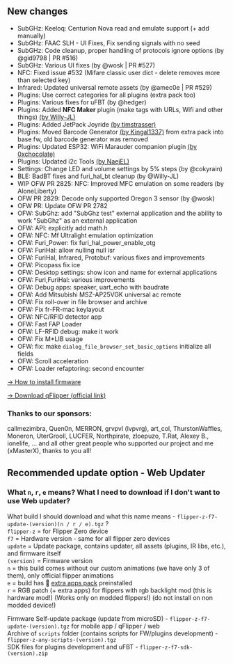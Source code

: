 ## New changes
* SubGHz: Keeloq: Centurion Nova read and emulate support (+ add manually)
* SubGHz: FAAC SLH - UI Fixes, Fix sending signals with no seed
* SubGHz: Code cleanup, proper handling of protocols ignore options (by @gid9798 | PR #516)
* SubGHz: Various UI fixes (by @wosk | PR #527)
* NFC: Fixed issue #532 (Mifare classic user dict - delete removes more than selected key)
* Infrared: Updated universal remote assets (by @amec0e | PR #529)
* Plugins: Use correct categories for all plugins (extra pack too)
* Plugins: Various fixes for uFBT (by @hedger)
* Plugins: Added **NFC Maker** plugin (make tags with URLs, Wifi and other things) [(by Willy-JL)](https://github.com/ClaraCrazy/Flipper-Xtreme/tree/dev/applications/external/nfc_maker) 
* Plugins: Added JetPack Joyride [(by timstrasser)](https://github.com/timstrasser)
* Plugins: Moved Barcode Generator [(by Kingal1337)](https://github.com/Kingal1337/flipper-barcode-generator) from extra pack into base fw, old barcode generator was removed
* Plugins: Updated ESP32: WiFi Marauder companion plugin [(by 0xchocolate)](https://github.com/0xchocolate/flipperzero-wifi-marauder)
* Plugins: Updated i2c Tools [(by NaejEL)](https://github.com/NaejEL/flipperzero-i2ctools)
* Settings: Change LED and volume settings by 5% steps (by @cokyrain)
* BLE: BadBT fixes and furi_hal_bt cleanup (by @Willy-JL)
* WIP OFW PR 2825: NFC: Improved MFC emulation on some readers (by AloneLiberty)
* OFW PR 2829: Decode only supported Oregon 3 sensor (by @wosk)
* OFW PR: Update OFW PR 2782
* OFW: SubGhz: add "SubGhz test" external application and the ability to work "SubGhz" as an external application
* OFW: API: explicitly add math.h
* OFW: NFC: Mf Ultralight emulation optimization
* OFW: Furi_Power: fix furi_hal_power_enable_otg 
* OFW: FuriHal: allow nulling null isr
* OFW: FuriHal, Infrared, Protobuf: various fixes and improvements 
* OFW: Picopass fix ice
* OFW: Desktop settings: show icon and name for external applications
* OFW: Furi,FuriHal: various improvements
* OFW: Debug apps: speaker, uart_echo with baudrate
* OFW: Add Mitsubishi MSZ-AP25VGK universal ac remote
* OFW: Fix roll-over in file browser and archive
* OFW: Fix fr-FR-mac keylayout
* OFW: NFC/RFID detector app
* OFW: Fast FAP Loader
* OFW: LF-RFID debug: make it work
* OFW: Fix M*LIB usage
* OFW: fix: make `dialog_file_browser_set_basic_options` initialize all fields
* OFW: Scroll acceleration
* OFW: Loader refaptoring: second encounter 

[-> How to install firmware](https://github.com/DarkFlippers/unleashed-firmware/blob/dev/documentation/HowToInstall.md)

[-> Download qFlipper (official link)](https://flipperzero.one/update)

### Thanks to our sponsors:
callmezimbra, Quen0n, MERRON, grvpvl (lvpvrg), art_col, ThurstonWaffles, Moneron, UterGrooll, LUCFER, Northpirate, zloepuzo, T.Rat, Alexey B., ionelife, ...
and all other great people who supported our project and me (xMasterX), thanks to you all!


## **Recommended update option - Web Updater**

### What `n`, `r`, `e` means? What I need to download if I don't want to use Web updater?
What build I should download and what this name means - `flipper-z-f7-update-(version)(n / r / e).tgz` ? <br>
`flipper-z` = for Flipper Zero device<br>
`f7` = Hardware version - same for all flipper zero devices<br>
`update` = Update package, contains updater, all assets (plugins, IR libs, etc.), and firmware itself<br>
`(version)` = Firmware version<br>
`n` = this build comes without our custom animations (we have only 3 of them), only official flipper animations<br>
`e` = build has 🎲 [extra apps pack](https://github.com/xMasterX/all-the-plugins) preinstalled<br>
`r` = RGB patch (+ extra apps) for flippers with rgb backlight mod (this is hardware mod!) (Works only on modded flippers!) (do not install on non modded device!)

Firmware Self-update package (update from microSD) - `flipper-z-f7-update-(version).tgz` for mobile app / qFlipper / web<br>
Archive of `scripts` folder (contains scripts for FW/plugins development) - `flipper-z-any-scripts-(version).tgz`<br>
SDK files for plugins development and uFBT - `flipper-z-f7-sdk-(version).zip`



